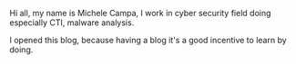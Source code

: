 Hi all, my name is Michele Campa, I work in cyber security field doing especially CTI, malware analysis.

I opened this blog, because having a blog it's a good incentive to learn by doing.
